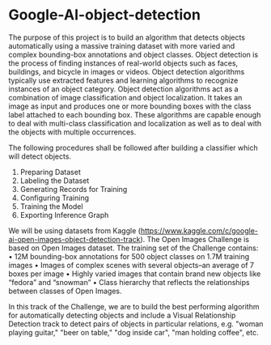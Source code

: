# Google-AI-object-detection
The purpose of this project is to build an algorithm that detects objects automatically using a massive training dataset with more varied 
and complex bounding-box annotations and object classes.
Object detection is the process of finding instances of real-world objects such as faces, buildings, and bicycle in images or videos. 
Object detection algorithms typically use extracted features and learning algorithms to recognize instances of an object category. 
Object detection algorithms act as a combination of image classification and object localization. It takes an image as input and produces 
one or more bounding boxes with the class label attached to each bounding box. These algorithms are capable enough to deal with multi-class 
classification and localization as well as to deal with the objects with multiple occurrences. 

The following procedures shall be followed after building a classifier which will detect objects.
1. Preparing Dataset
2. Labeling the Dataset
3. Generating Records for Training
4. Configuring Training
5. Training the Model
6. Exporting Inference Graph

We will be using datasets from Kaggle (https://www.kaggle.com/c/google-ai-open-images-object-detection-track). 
The Open Images Challenge is based on Open Images dataset. The training set of the Challenge contains:
•	12M bounding-box annotations for 500 object classes on 1.7M training images
•	Images of complex scenes with several objects–an average of 7 boxes per image
•	Highly varied images that contain brand new objects like “fedora” and “snowman”
•	Class hierarchy that reflects the relationships between classes of Open Images.

In this track of the Challenge, we are to build the best performing algorithm for automatically detecting objects and include a 
Visual Relationship Detection track to detect pairs of objects in particular relations, e.g. "woman playing guitar," "beer on table," 
"dog inside car", "man holding coffee", etc.
